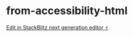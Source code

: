 # from-accessibility-html

[Edit in StackBlitz next generation editor ⚡️](https://stackblitz.com/~/github.com/pawan-perennial21/from-accessibility-html)
